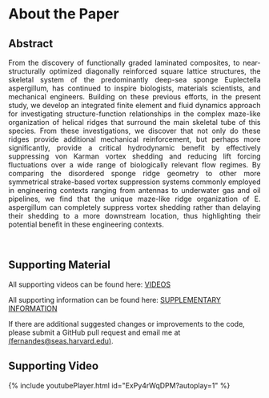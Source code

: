 # About the Paper

<!-- {% include youtubePlayer.html id="u16FjNGMoEs?autoplay=1" %} -->

## Abstract

<div style="text-align: justify"> 
From the discovery of functionally graded laminated composites, to near-structurally optimized diagonally reinforced square lattice structures, the skeletal system of the predominantly deep-sea sponge Euplectella aspergillum, has continued to inspire biologists, materials scientists, and mechanical engineers.  Building on these previous efforts, in the present study, we develop an integrated finite element and fluid dynamics approach for investigating structure-function relationships in the complex maze-like organization of helical ridges that surround the main skeletal tube of this species.  From these investigations, we discover that not only do these ridges provide additional mechanical reinforcement, but perhaps more significantly, provide a critical hydrodynamic benefit by effectively suppressing von Karman vortex shedding and reducing lift forcing fluctuations over a wide range of biologically relevant flow regimes. By comparing the disordered sponge ridge geometry to other more symmetrical strake-based vortex suppression systems commonly employed in engineering contexts ranging from antennas to underwater gas and oil pipelines, we find that the unique maze-like ridge organization of E. aspergillum can completely suppress vortex shedding rather than delaying their shedding to a more downstream location, thus highlighting their potential benefit in these engineering contexts.  

</div>

<p>&nbsp;</p>


## Supporting Material

All supporting videos can be found here: [VIDEOS](./videos)

All supporting information can be found here: [SUPPLEMENTARY INFORMATION](./si)

If there are additional suggested changes or improvements to the code, please submit a GitHub pull request and email me at [(fernandes@seas.harvard.edu)](mailto:fernandes@seas.harvard.edu).

## Supporting Video

{% include youtubePlayer.html id="ExPy4rWqDPM?autoplay=1" %}
